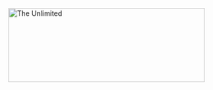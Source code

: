 <img src="https://i.ibb.co/JRJ0p1g/giphy-downsized.gif" alt="The Unlimited" width="400" height="150"/>
